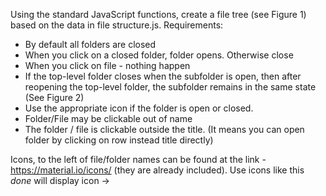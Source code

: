 Using the standard JavaScript functions, create a file tree (see Figure 1) based on the data in file structure.js.
Requirements:
-	By default all folders are closed
-	When you click on a closed folder, folder opens. Otherwise close
-	When you click on file - nothing happen
-	If the top-level folder closes when the subfolder is open, then after reopening the top-level folder, the subfolder remains in the same state (See Figure 2)
-	Use the appropriate icon if the folder is open or closed.
-	Folder/File may be clickable out of name
-	The folder / file is clickable outside the title. (It means you can open folder by clicking on row instead title directly)

Icons, to the left of file/folder names can be found at the link - https://material.io/icons/ (they are already included). Use icons like this 
<i class="material-icons">done</i> will display icon ->  
